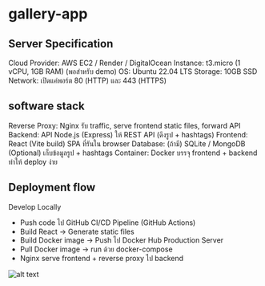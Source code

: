 # gallery-app

## Server Specification
Cloud Provider: AWS EC2 / Render / DigitalOcean
Instance: t3.micro (1 vCPU, 1GB RAM) (พอสำหรับ demo)
OS: Ubuntu 22.04 LTS
Storage: 10GB SSD
Network: เปิดแค่พอร์ต 80 (HTTP) และ 443 (HTTPS)

## software stack
Reverse Proxy:	Nginx	รับ traffic, serve frontend static files, forward API
Backend: API	Node.js (Express)	ให้ REST API (ดึงรูป + hashtags)
Frontend:	React (Vite build)	SPA ที่รันใน browser
Database: (ถ้ามี)	SQLite / MongoDB (Optional)	เก็บข้อมูลรูป + hashtags
Container:	Docker	บรรจุ frontend + backend ทำให้ deploy ง่าย

## Deployment flow
Develop Locally 
- Push code ไป GitHub
CI/CD Pipeline (GitHub Actions)
- Build React → Generate static files
- Build Docker image → Push ไป Docker Hub
Production Server
- Pull Docker image → run ด้วย docker-compose
- Nginx serve frontend + reverse proxy ไป backend

![alt text](https://sdmntpraustraliaeast.oaiusercontent.com/files/00000000-66e0-61fa-aa38-73c669b5a1a5/raw?se=2025-09-04T09%3A32%3A22Z&sp=r&sv=2024-08-04&sr=b&scid=e4a2373c-033d-5ab9-93a6-6c9c7048108e&skoid=b7fc319f-b93c-4fac-ba5f-14fdc3f9209f&sktid=a48cca56-e6da-484e-a814-9c849652bcb3&skt=2025-09-03T23%3A55%3A22Z&ske=2025-09-04T23%3A55%3A22Z&sks=b&skv=2024-08-04&sig=hqP1qP9VhjVwnsVq5armLmESfw77/hVJUz9VPCKdm7w%3D)
